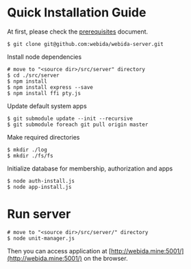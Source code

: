 # Quick Installation Guide

At first, please check the [prerequisites](./prerequisites.md) document.

```
$ git clone git@github.com:webida/webida-server.git
```

Install node dependencies

```
# move to "<source dir>/src/server" directory
$ cd ./src/server
$ npm install
$ npm install express --save
$ npm install ffi pty.js
```

Update default system apps

```
$ git submodule update --init --recursive
$ git submodule foreach git pull origin master
```

Make required directories

```
$ mkdir ./log
$ mkdir ./fs/fs
```

Initialize database for membership, authorization and apps

```
$ node auth-install.js
$ node app-install.js
```

# Run server

```
# move to "<source dir>/src/server/" directory
$ node unit-manager.js
```

Then you can access application at [http://webida.mine:5001/](http://webida.mine:5001/) on the browser.
